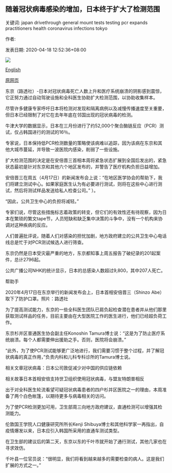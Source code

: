 ## 随着冠状病毒感染的增加，日本终于扩大了检测范围

关键词: japan drivethrough general mount tests testing pcr expands practitioners health coronavirus infections tokyo

作者: 

发表日期: 2020-04-18 12:52:36+08:00

![](https://www.straitstimes.com/sites/default/files/styles/x_large/public/articles/2020/04/18/nz_tokyo_180477.jpg?itok=jcEyGXlz)

[English](As%20coronavirus%20infections%20mount%2C%20Japan%20at%20last%20expands%20testing.md)

[原网页](https://www.straitstimes.com/asia/east-asia/as-coronavirus-infections-mount-japan-at-last-expands-testing)

东京（路透社）-日本对冠状病毒死亡人数上升和医疗系统崩溃的阴影感到震惊，它正努力通过自动驾驶设施和全科医生协助扩大检测范围，以协助收集样本。

尽管许多健康专家呼吁日本将检测对发现和隔离病例以及减慢传播速度至关重要，但日本已经限制了对它在去年年底在邻国出现的冠状病毒的检测。

牛津大学的数据显示，日本在三月份进行了约52,000个聚合酶链反应（PCR）测试，仅占韩国进行的测试的16％。

专家说，日本保持低PCR检测数量的策略使该病难以追踪，因为该病在东京和其他大城市蔓延，并导致一波医院内感染，削弱了一些设施。

扩大检测范围的决定是在安倍晋三首相本周将紧急状态扩展到全国后发出的，紧急状态最初是针对东京和其他六个地区发布的，并警告了医疗机构负担日益增加。

安倍晋三在周五（4月17日）的新闻发布会上说：“在地区医学协会的帮助下，我们将建立测试中心。如果家庭医生认为有必要进行测试，则将在这些中心进行测试，然后将测试样品发送给私人检查公司。” ）。

“因此，公共卫生中心的负担将减轻。”

专家们说，尽管这些措施标志着政策的转变，但它们的有效性还有待观察，因为日本在繁琐的繁文tape节，人员短缺和缺乏集中决策的斗争中，没有一个机构来协调对这种疾病的反应。

人们普遍批评说，随着人们对感染的担忧加剧，地方政府建立的公共卫生中心电话线总是忙于对PCR测试候选人进行筛查。

东京仍然是日本受灾最严重的地方，东京都知事上周五报告了破纪录的201起案件，总计2796起。

公共广播公司NHK的统计显示，日本的总感染人数超过9,800，其中207人死亡。

帮助手



2020年4月17日在东京举行的新闻发布会上，日本首相安倍晋三（Shinzo Abe）取下了防护口罩。照片：路透社



为了提高测试能力，东京的一些全科医生团队已肩负起检查潜在患者并从他们那里获取测试样品的任务，目前主要由在大型医院工作的医生进行，他们已经超负荷工作。

东京杉并区普通医生协会副主任Konoshin Tamura博士说：“这是为了防止医疗系统崩溃。每个人都需要伸出援助之手。否则，医院将会崩溃。”

“此外，为了使PCR测试能够更广泛地进行，我们需要习惯于整个过程，并了解冠状病毒的真正作用，”负责内科和儿科专科诊所的Tamura博士说。

相关文章冠状病毒：日本公司敦促减少对中国的供应链依赖

相关故事日本首相安倍支持世卫组织使用冠状病毒，与盟友特朗普相反

出于对全科医生轮流看望可疑冠状病毒患者的四户杉并区医院之一的理由，本周准备了两个白色帐篷，以期待更多与病毒相关的访问。

为了使PCR检测更加可用，卫生部周三向地方政府建议，直通检测可以增强其检测能力。

伦敦国王学院人口健康研究所所长Kenji Shibuya博士和其他科学家一再指出，自疫情爆发以来，日本应引入韩国所采用的直通车测试类型。

在卫生部的建议后的第二天，东京以东的千叶市就开始了通行测试，其他几家也在寻求效仿。

千叶县一位官员说：“很明显，我们将看到越来越多的需要检查的病人。这是我们扩展的方式之一。”